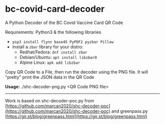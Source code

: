 # bc-covid-card-decoder
A Python Decoder of the BC Covid Vaccine Card QR Code

Requirements: Python3 & the following libraries
* `pip3 install flynn base45 PyPDF2 pyzbar Pillow`
* Install a `zbar` library for your distro:
	* Redhat/Fedora: `dnf install zbar` 
	* Debian/Ubuntu: `apt install libzbar0` 
	* Alpine Linux:  `apk add libzbar`


Copy QR Code to a File, then run the decoder using the PNG file. It will "pretty" print the JSON data in the QR Code


**Usage:** ./shc-decoder-png.py &lt;QR Code PNG file&gt;

---

Work is based on shc-decoder-poc.py	from [https://github.com/marcan2020/shc-decoder-poc](https://github.com/marcan2020/shc-decoder-poc)
and greenpass.py [https://gir.st/blog/greenpass.html](https://gir.st/blog/greenpass.html)

